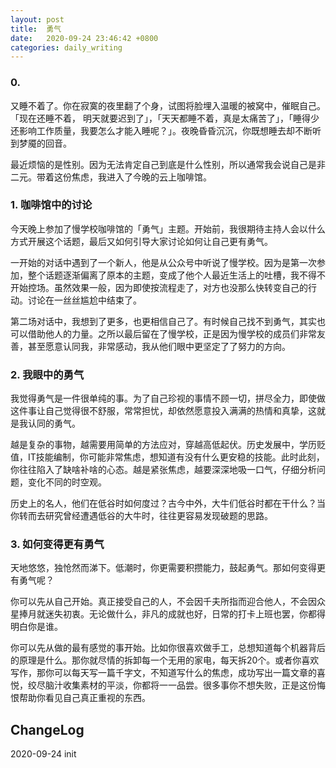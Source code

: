 ```yaml
---
layout: post
title:  勇气
date:   2020-09-24 23:46:42 +0800
categories: daily_writing
---
```

### 0.
又睡不着了。你在寂寞的夜里翻了个身，试图将脸埋入温暖的被窝中，催眠自己。「现在还睡不着， 明天就要迟到了」，「天天都睡不着，真是太痛苦了」，「睡得少还影响工作质量，我要怎么才能入睡呢？」。夜晚昏昏沉沉，你既想睡去却不断听到梦魇的回音。

最近烦恼的是性别。因为无法肯定自己到底是什么性别，所以通常我会说自己是非二元。带着这份焦虑，我进入了今晚的云上咖啡馆。

### 1. 咖啡馆中的讨论
今天晚上参加了慢学校咖啡馆的「勇气」主题。开始前，我很期待主持人会以什么方式开展这个话题，最后又如何引导大家讨论如何让自己更有勇气。

一开始的对话中遇到了一个新人，他是从公众号中听说了慢学校。因为是第一次参加，整个话题逐渐偏离了原本的主题，变成了他个人最近生活上的吐槽，我不得不开始控场。虽然效果一般，因为即使按流程走了，对方也没那么快转变自己的行动。讨论在一丝丝尴尬中结束了。

第二场对话中，我想到了更多，也更相信自己了。有时候自己找不到勇气，其实也可以借助他人的力量。之所以最后留在了慢学校，正是因为慢学校的成员们非常友善，甚至愿意认同我，非常感动，我从他们眼中更坚定了了努力的方向。

### 2. 我眼中的勇气
我觉得勇气是一件很单纯的事。为了自己珍视的事情不顾一切，拼尽全力，即使做这件事让自己觉得很不舒服，常常担忧，却依然愿意投入满满的热情和真挚，这就是我认同的勇气。

越是复杂的事物，越需要用简单的方法应对，穿越高低起伏。历史发展中，学历贬值，IT技能编制，你可能非常焦虑，想知道有没有什么更安稳的技能。此时此刻，你往往陷入了缺啥补啥的心态。越是紧张焦虑，越要深深地吸一口气，仔细分析问题，变化不同的时空观。

历史上的名人，他们在低谷时如何度过？古今中外，大牛们低谷时都在干什么？当你转而去研究曾经遭遇低谷的大牛时，往往更容易发现破题的思路。

### 3. 如何变得更有勇气
天地悠悠，独怆然而涕下。低潮时，你更需要积攒能力，鼓起勇气。那如何变得更有勇气呢？

你可以先从自己开始。真正接受自己的人，不会因千夫所指而迎合他人，不会因众星捧月就迷失初衷。无论做什么，非凡的成就也好，日常的打卡上班也罢，你都得明白你是谁。

你可以先从做的最有感觉的事开始。比如你很喜欢做手工，总想知道每个机器背后的原理是什么。那你就尽情的拆卸每一个无用的家电，每天拆20个。或者你喜欢写作，那你可以每天写一篇千字文，不知道写什么的焦虑，成功写出一篇文章的喜悦，绞尽脑汁收集素材的平淡，你都将一一品尝。很多事你不想失败，正是这份悔恨帮助你看见自己真正重视的东西。

## ChangeLog


2020-09-24 init